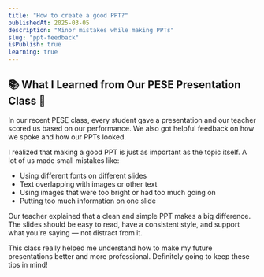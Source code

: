 ```yaml
---
title: "How to create a good PPT?"
publishedAt: 2025-03-05
description: "Minor mistakes while making PPTs"
slug: "ppt-feedback"
isPublish: true
learning: true
---
```


## 📚 What I Learned from Our PESE Presentation Class 🎤

In our recent <span className = "custom-highlight">PESE class</span>, every student gave a presentation and our teacher scored us based on our performance. We also got helpful feedback on how we spoke and how our PPTs looked.

I realized that making a good PPT is just as important as the topic itself. A lot of us made small mistakes like:

- Using different fonts on different slides  
- Text overlapping with images or other text  
- Using images that were too bright or had too much going on  
- Putting too much information on one slide  

Our teacher explained that a clean and simple PPT makes a big difference. The slides should be easy to read, have a consistent style, and support what you're saying — not distract from it.

This class really helped me understand how to make my future presentations better and more professional. Definitely going to keep these tips in mind!


